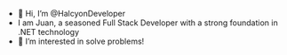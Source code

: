 - 👋 Hi, I’m @HalcyonDeveloper
- I am Juan, a seasoned Full Stack Developer with a strong foundation in .NET technology
- 👀 I’m interested in solve problems!
<!---
HalcyonDeveloper/HalcyonDeveloper is a ✨ special ✨ repository because its `README.md` (this file) appears on your GitHub profile.
You can click the Preview link to take a look at your changes.
--->
